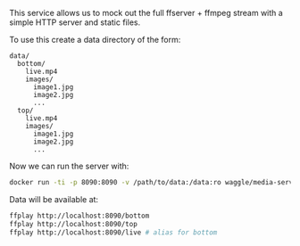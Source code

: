 This service allows us to mock out the full ffserver + ffmpeg stream with a simple HTTP server and static files.

To use this create a data directory of the form:

```
data/
  bottom/
    live.mp4
    images/
      image1.jpg
      image2.jpg
      ...
  top/
    live.mp4
    images/
      image1.jpg
      image2.jpg
      ...
```

Now we can run the server with:

```sh
docker run -ti -p 8090:8090 -v /path/to/data:/data:ro waggle/media-server
```

Data will be available at:

```sh
ffplay http://localhost:8090/bottom
ffplay http://localhost:8090/top
ffplay http://localhost:8090/live # alias for bottom
```
